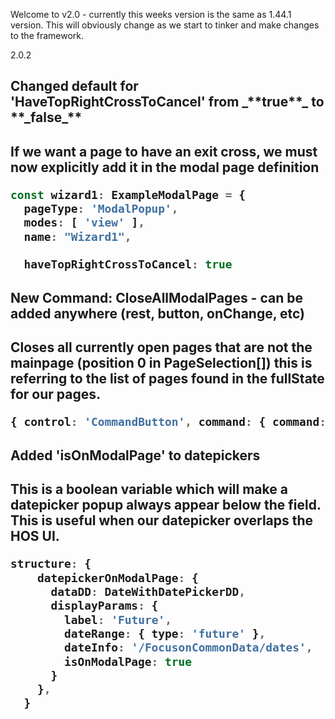 Welcome to v2.0 - currently this weeks version is the same as 1.44.1 version. This will obviously change as we start to tinker and make changes to the framework.

2.0.2

<H2>Changed default for 'HaveTopRightCrossToCancel' from _**true**_ to **_false_**<h2/>

If we want a page to have an exit cross, we must now explicitly add it in the modal page definition
```typescript
const wizard1: ExampleModalPage = {
  pageType: 'ModalPopup',
  modes: [ 'view' ],
  name: "Wizard1",
  
  haveTopRightCrossToCancel: true

```

<H2>New Command: CloseAllModalPages - can be added anywhere (rest, button, onChange, etc)<H2/>

Closes all currently open pages that are not the mainpage (position 0 in PageSelection[])
this is referring to the list of pages found in the fullState for our pages.
```typescript
{ control: 'CommandButton', command: { command: 'closeAllModalPages' } }
```

<h2>Added 'isOnModalPage' to datepickers<h2/>

This is a boolean variable which will make a datepicker popup always appear below the field. This is useful when
our datepicker overlaps the HOS UI.

```typescript
structure: {
    datepickerOnModalPage: { 
      dataDD: DateWithDatePickerDD, 
      displayParams: { 
        label: 'Future', 
        dateRange: { type: 'future' }, 
        dateInfo: '/FocusonCommonData/dates', 
        isOnModalPage: true
      }
    },
  }
```